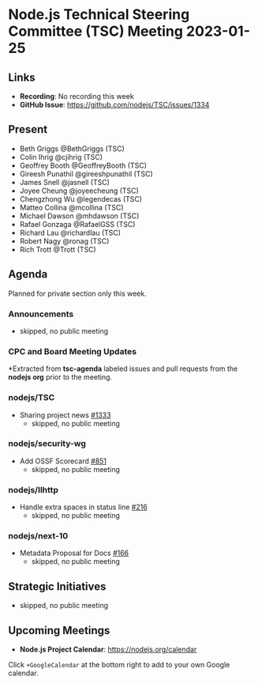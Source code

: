 # Node.js Technical Steering Committee (TSC) Meeting 2023-01-25

## Links

* **Recording**:  No recording this week
* **GitHub Issue**: <https://github.com/nodejs/TSC/issues/1334>

## Present

* Beth Griggs @BethGriggs (TSC)
* Colin Ihrig @cjihrig (TSC)
* Geoffrey Booth @GeoffreyBooth (TSC)
* Gireesh Punathil @gireeshpunathil (TSC)
* James Snell @jasnell (TSC)
* Joyee Cheung @joyeecheung (TSC)
* Chengzhong Wu @legendecas (TSC)
* Matteo Collina @mcollina (TSC)
* Michael Dawson @mhdawson (TSC)
* Rafael Gonzaga @RafaelGSS (TSC)
* Richard Lau @richardlau (TSC)
* Robert Nagy @ronag (TSC)
* Rich Trott @Trott (TSC)

## Agenda

Planned for private section only this week.

### Announcements

* skipped, no public meeting

### CPC and Board Meeting Updates

*Extracted from **tsc-agenda** labeled issues and pull requests from the **nodejs org** prior to the meeting.

### nodejs/TSC

* Sharing project news [#1333](https://github.com/nodejs/TSC/issues/1333)
  * skipped, no public meeting

### nodejs/security-wg

* Add OSSF Scorecard [#851](https://github.com/nodejs/security-wg/issues/851)
  * skipped, no public meeting

### nodejs/llhttp

* Handle extra spaces in status line [#216](https://github.com/nodejs/llhttp/pull/216)
  * skipped, no public meeting

### nodejs/next-10

* Metadata Proposal for Docs [#166](https://github.com/nodejs/next-10/issues/166)
  * skipped, no public meeting

## Strategic Initiatives

* skipped, no public meeting

## Upcoming Meetings

* **Node.js Project Calendar**: <https://nodejs.org/calendar>

Click `+GoogleCalendar` at the bottom right to add to your own Google calendar.
